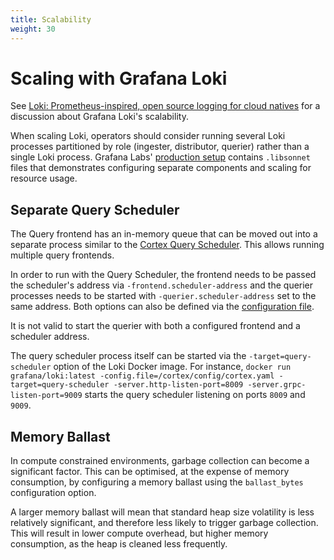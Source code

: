 ```yaml
---
title: Scalability
weight: 30
---
```

# Scaling with Grafana Loki

See [Loki: Prometheus-inspired, open source logging for cloud natives](https://grafana.com/blog/2018/12/12/loki-prometheus-inspired-open-source-logging-for-cloud-natives/)
for a discussion about Grafana Loki's scalability.

When scaling Loki, operators should consider running several Loki processes
partitioned by role (ingester, distributor, querier) rather than a single Loki
process. Grafana Labs' [production setup](https://github.com/grafana/loki/blob/master/production/ksonnet/loki)
contains `.libsonnet` files that demonstrates configuring separate components
and scaling for resource usage.

## Separate Query Scheduler

The Query frontend has an in-memory queue that can be moved out into a separate process similar to the [Cortex Query Scheduler](https://cortexmetrics.io/docs/operations/scaling-query-frontend/#query-scheduler). This allows running multiple query frontends.

In order to run with the Query Scheduler, the frontend needs to be passed the scheduler's address via `-frontend.scheduler-address` and the querier processes needs to be started with `-querier.scheduler-address` set to the same address. Both options can also be defined via the [configuration file](../configuration).

It is not valid to start the querier with both a configured frontend and a scheduler address. 

The query scheduler process itself can be started via the `-target=query-scheduler` option of the Loki Docker image. For instance, `docker run grafana/loki:latest -config.file=/cortex/config/cortex.yaml -target=query-scheduler -server.http-listen-port=8009 -server.grpc-listen-port=9009` starts the query scheduler listening on ports `8009` and `9009`.

## Memory Ballast
In compute constrained environments, garbage collection can become a significant factor. This can be optimised, at the expense of memory consumption, by configuring a memory ballast using the `ballast_bytes` configuration option.

A larger memory ballast will mean that standard heap size volatility is less relatively significant, and therefore less likely to trigger garbage collection. This will result in lower compute overhead, but higher memory consumption, as the heap is cleaned less frequently.
